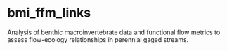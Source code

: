 # bmi_ffm_links
Analysis of benthic macroinvertebrate data and functional flow metrics to assess flow-ecology relationships in perennial gaged streams.
